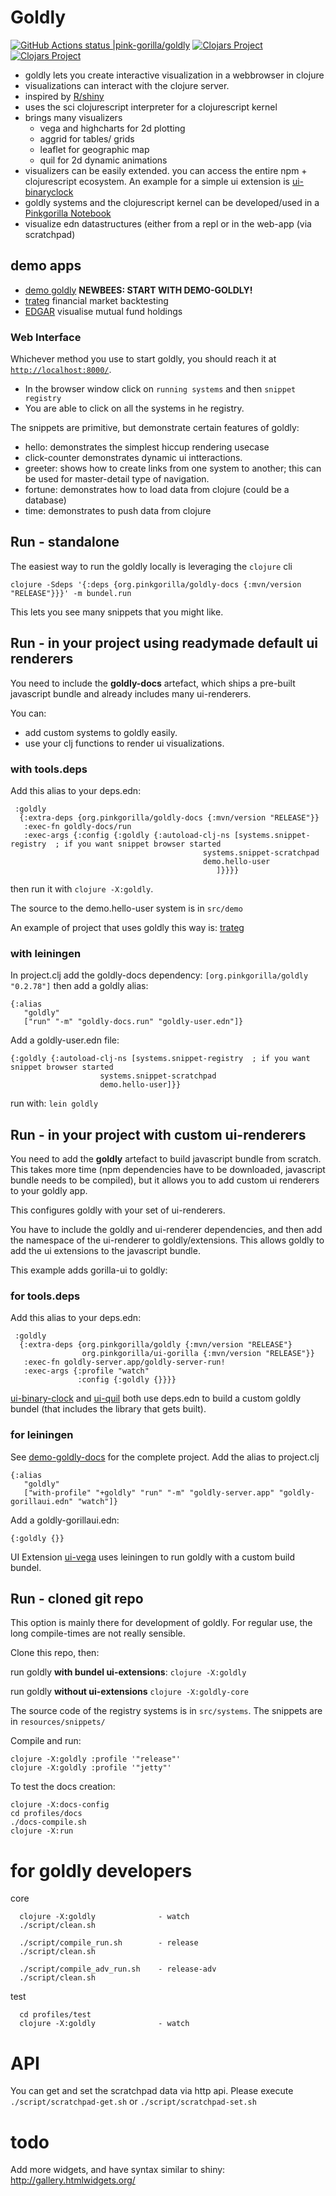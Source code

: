 # Goldly 
[![GitHub Actions status |pink-gorilla/goldly](https://github.com/pink-gorilla/goldly/workflows/CI/badge.svg)](https://github.com/pink-gorilla/goldly/actions?workflow=CI)
[![Clojars Project](https://img.shields.io/clojars/v/org.pinkgorilla/goldly.svg)](https://clojars.org/org.pinkgorilla/goldly)
[![Clojars Project](https://img.shields.io/clojars/v/org.pinkgorilla/goldly-docs.svg)](https://clojars.org/org.pinkgorilla/goldly-docs)

- goldly lets you create interactive visualization in a webbrowser in clojure
- visualizations can interact with the clojure server.
- inspired by [R/shiny](https://shiny.rstudio.com/)
- uses the sci clojurescript interpreter for a clojurescript kernel
- brings many visualizers 
  - vega and highcharts for 2d plotting
  - aggrid for tables/ grids
  - leaflet for geographic map
  - quil for 2d dynamic animations
- visualizers can be easily extended. you can access the entire npm + clojurescript ecosystem.
  An example for a simple ui extension is [ui-binaryclock](https://github.com/pink-gorilla/ui-binary-clock)
- goldly systems and the clojurescript kernel can be developed/used in a [Pinkgorilla Notebook](https://github.com/pink-gorilla/notebook)
- visualize edn datastructures (either from a repl or in the web-app (via scratchpad) 

## demo apps

- [demo goldly](https://github.com/pink-gorilla/demo-goldly)
  **NEWBEES: START WITH DEMO-GOLDLY!**
- [trateg](https://github.com/clojure-quant/trateg) financial market backtesting
- [EDGAR](https://github.com/clojure-quant/edgar) visualise mutual fund holdings


### Web Interface

Whichever method you use to start goldly, you should reach it at [`http://localhost:8000/`](http://localhost:8000/).

- In the browser window click on `running systems` and then `snippet registry`
- You are able to click on all the systems in he registry.

The snippets are primitive, but demonstrate certain features of goldly:
- hello: demonstrates the simplest hiccup rendering usecase
- click-counter demonstrates dynamic ui intteractions.
- greeter: shows how to create links from one system to another; this can be 
  used for master-detail type of navigation.
- fortune: demonstrates how to load data from clojure (could be a database)
- time: demonstrates to push data from clojure


## Run - standalone 

The easiest way to run the goldly locally is leveraging the `clojure` cli

```
clojure -Sdeps '{:deps {org.pinkgorilla/goldly-docs {:mvn/version "RELEASE"}}}' -m bundel.run
```

This lets you see many snippets that you might like.

## Run - in your project **using readymade default ui renderers**

You need to include the **goldly-docs** artefact, which ships a pre-built javascript 
bundle and already includes many ui-renderers. 

You can:
- add custom systems to goldly easily.
- use your clj functions to render ui visualizations.

### with tools.deps

Add this alias to your deps.edn:
```
 :goldly
  {:extra-deps {org.pinkgorilla/goldly-docs {:mvn/version "RELEASE"}}
   :exec-fn goldly-docs/run
   :exec-args {:config {:goldly {:autoload-clj-ns [systems.snippet-registry  ; if you want snippet browser started
                                           systems.snippet-scratchpad
                                           demo.hello-user
                                              ]}}}}
```
then run it with `clojure -X:goldly`.

The source to the demo.hello-user system is in `src/demo`

An example of project that uses goldly this way is: [trateg](https://github.com/clojure-quant/trateg)


### with leiningen

In project.clj add the goldly-docs dependency: `[org.pinkgorilla/goldly "0.2.78"]`
then add a goldly alias:

```
{:alias
   "goldly"
   ["run" "-m" "goldly-docs.run" "goldly-user.edn"]}

```
Add a goldly-user.edn file:
```
{:goldly {:autoload-clj-ns [systems.snippet-registry  ; if you want snippet browser started
                    systems.snippet-scratchpad
                    demo.hello-user]}}
```

run with: `lein goldly`

## Run - in your  project **with custom ui-renderers**

You need to add the **goldly** artefact to build javascript bundle from scratch. 
This takes more time (npm dependencies have to be downloaded, javascript bundle needs to be compiled), 
but it allows you to add custom ui renderers to your goldly app.

This configures goldly with your set of ui-renderers.

You have to include the goldly and ui-renderer dependencies, and then add the
namespace of the ui-renderer to goldly/extensions. This allows goldly to 
add the ui extensions to the javascript bundle.

This example adds gorilla-ui to goldly:

### for tools.deps
Add this alias to your deps.edn:

```
 :goldly
  {:extra-deps {org.pinkgorilla/goldly {:mvn/version "RELEASE"}
                org.pinkgorilla/ui-gorilla {:mvn/version "RELEASE"}}
   :exec-fn goldly-server.app/goldly-server-run!
   :exec-args {:profile "watch"
               :config {:goldly {}}}}
```

[ui-binary-clock](https://github.com/pink-gorilla/ui-binary-clock) and
[ui-quil](https://github.com/pink-gorilla/ui-quil)
both use deps.edn to build a custom goldly bundel (that includes the library that gets built).

### for leiningen

See [demo-goldly-docs](https://github.com/pink-gorilla/demo-goldly-docs) for the complete project.
Add the alias to project.clj
```
{:alias
   "goldly"
   ["with-profile" "+goldly" "run" "-m" "goldly-server.app" "goldly-gorillaui.edn" "watch"]}

```
Add a goldly-gorillaui.edn:
```
{:goldly {}}
```

UI Extension [ui-vega](https://github.com/pink-gorilla/ui-vega) uses leiningen to run
goldly with a custom build bundel.

## Run - cloned git repo

This option is mainly there for development of goldly. 
For regular use, the long compile-times are not really sensible.

Clone this repo, then:

run goldly **with bundel ui-extensions**: `clojure -X:goldly`

run goldly **without ui-extensions** `clojure -X:goldly-core`

The source code of the registry systems is in `src/systems`.
The snippets are in `resources/snippets/`


Compile and run:

```
clojure -X:goldly :profile '"release"'
clojure -X:goldly :profile '"jetty"'
```

To test the docs creation:
```
clojure -X:docs-config
cd profiles/docs
./docs-compile.sh
clojure -X:run
```

# for goldly developers

core
```
  clojure -X:goldly              - watch
  ./script/clean.sh

  ./script/compile_run.sh        - release
  ./script/clean.sh

  ./script/compile_adv_run.sh    - release-adv
  ./script/clean.sh
```

test
```
  cd profiles/test
  clojure -X:goldly              - watch
```

# API

You can get and set the scratchpad data via http api.
Please execute `./script/scratchpad-get.sh` or `./script/scratchpad-set.sh`

# todo

Add more widgets, and have syntax similar to shiny:
http://gallery.htmlwidgets.org/

